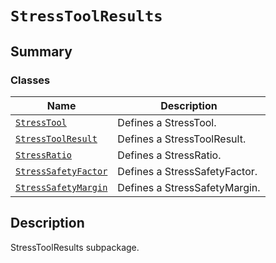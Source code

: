 <!-- vale off -->

<a id="module-ansys.mechanical.stubs.v241.Ansys.ACT.Automation.Mechanical.Results.StressToolResults"></a>

<a id="stresstoolresults"></a>

# `StressToolResults`

<a id="summary"></a>

## Summary

### Classes

| Name | Description |
|--------------------------------------------------------------------------------------------------------------------------------------------------------|-------------------------------|
| [`StressTool`](StressTool.md#ansys.mechanical.stubs.v241.Ansys.ACT.Automation.Mechanical.Results.StressToolResults.StressTool)                         | Defines a StressTool.         |
| [`StressToolResult`](StressToolResult.md#ansys.mechanical.stubs.v241.Ansys.ACT.Automation.Mechanical.Results.StressToolResults.StressToolResult)       | Defines a StressToolResult.   |
| [`StressRatio`](StressRatio.md#ansys.mechanical.stubs.v241.Ansys.ACT.Automation.Mechanical.Results.StressToolResults.StressRatio)                      | Defines a StressRatio.        |
| [`StressSafetyFactor`](StressSafetyFactor.md#ansys.mechanical.stubs.v241.Ansys.ACT.Automation.Mechanical.Results.StressToolResults.StressSafetyFactor) | Defines a StressSafetyFactor. |
| [`StressSafetyMargin`](StressSafetyMargin.md#ansys.mechanical.stubs.v241.Ansys.ACT.Automation.Mechanical.Results.StressToolResults.StressSafetyMargin) | Defines a StressSafetyMargin. |

<a id="description"></a>

## Description

StressToolResults subpackage.

<!-- !! processed by numpydoc !! -->
<!-- vale on -->
